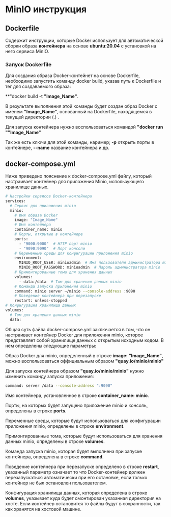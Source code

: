 # MinIO инструкция


## Dockerfile 
Содержит инструкции, которые Docker использует для автоматической сборки образа **контейнера** на основе **ubuntu:20.04** с установкой на него сервиса MinIO. 

### Запуск Dockerfile
Для создания образа Docker-контейнет на основе Dockerfile, необходимо запустить команду docker build, указав путь к Dockerfile и тег для создаваемого образа: 

**"docker build -t **"Image_Name"**. 

В результате выполнения этой команды будет создан образ Docker с именем **"Image_Name"**, основанный на Dockerfile, находящемся в текущей директории (.) .

Для запуска контейнера нужно воспользоваться командой **"docker run ""Image_Name"**

Так же есть ключи для этой команды, наример; **-p** открыть порты в контейнере, **--name** название контейнера и др.

## docker-compose.yml

Ниже приведено пояснение к docker-compose.yml файлу, который настраивает контейнер для приложения Minio, использующего хранилище данных.

```sh
# Настройки сервисов Docker-контейнера
services:
  # Сервис для приложения minio
  minio:
    # Имя образа Docker
    image: "Image_Name" 
    # Имя контейнера
    container_name: minio
    # Порты, открытые в контейнере
    ports:
      - "9000:9000"  # HTTP порт minio
      - "9090:9090"  # Порт консоли
    # Переменные среды для конфигурации приложения minio
    environment:
      MINIO_ROOT_USER: minioadmin  # Имя пользователя администратора minio
      MINIO_ROOT_PASSWORD: minioadmin  # Пароль администратора minio
    # Примонтированные тома для хранения данных
    volumes:
      - data:/data  # Том для хранения данных minio
    # Команда запуска приложения minio
    command: minio server ~/minio --console-address :9090
    # Поведение контейнера при перезапуске
    restart: unless-stopped
# Конфигурация хранилища данных
volumes:
  # Том для хранения данных minio
  data:
  ```
Общая суть файла docker-compose.yml заключается в том, что он настраивает контейнер Docker для приложения minio, которое представляет собой хранилище данных с открытым исходным кодом. В нем определены следующие параметры:

Образ Docker для minio, определенный в строке **image: "Image_Name"**, можно воспользоваться оффициальным образом **"quay.io/minio/minio"**

Для запуска контейнера образом **"quay.io/minio/minio"** нужно изменить команду запуска приложения:

```sh
command: server /data --console-address ":9090"
```

Имя контейнера, установленное в строке **container_name: minio**.

Порты, на которых будет запущено приложение minio и консоль, определены в строке **ports**.

Переменные среды, которые будут использоваться для конфигурации приложения minio, определены в строке **environment**.

Примонтированные тома, которые будут использоваться для хранения данных minio, определены в строке **volumes**.

Команда запуска minio, которая будет выполнена при запуске контейнера, определена в строке **command**.

Поведение контейнера при перезапуске определено в строке **restart**, указанный параметр означает то что Docker-контейнер должен перезапускаться автоматически при его остановке, если только контейнер не был остановлен пользователем.

Конфигурация хранилища данных, которая определена в строке **volumes**, указывает куда будет смонтирован указанная директория на хосте. Если контейнер остановится то файлы будут в сохранности, так как хранятся на хостовой машине.

